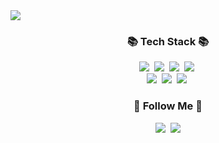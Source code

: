<img src="https://capsule-render.vercel.app/api?type=waving&color=auto&height=200&section=header&text=JieunGithub!&fontSize=70" />

<h3 align="center">📚 Tech Stack 📚</h3>
<p align="center">
  <img src="https://img.shields.io/badge/HTML5-E34F26?style=flat-square&logo=html5&logoColor=white"/></a>&nbsp 
  <img src="https://img.shields.io/badge/CSS3-1572B6?style=flat-square&logo=css3&logoColor=white"/></a>&nbsp
  <img src="https://img.shields.io/badge/Javascript-ffb13b?style=flat-square&logo=javascript&logoColor=white"/></a>&nbsp 
  <img src="https://img.shields.io/badge/jQuery-0769AD?style=flat-square&logo=jquery&logoColor=white"/></a>&nbsp 
  <br>
  <img src="https://img.shields.io/badge/github-181717?style=flat-square&logo=github&logoColor=white"/></a>&nbsp 
  <img src="https://img.shields.io/badge/git-F05032?style=flat-square&logo=git&logoColor=white"/></a>&nbsp 
  <img src="https://img.shields.io/badge/Visual Studio Code-007ACC?style=flat-square&logo=visualstudiocode&logoColor=white"/></a>&nbsp 
</p>

<h3 align="center">🌈 Follow Me 🌈</h3>
<p align="center">
  <a href="https://instagram.com/822days?igshid=OGQ5ZDc2ODk2ZA=="><img src="https://img.shields.io/badge/Instagram-E4405F?style=flat-square&logo=Instagram&logoColor=white&link="https://instagram.com/822days?igshid=OGQ5ZDc2ODk2ZA=="/></a>&nbsp
  <a href="mailto:zeeun0822@gmail.com"><img src="https://img.shields.io/badge/Gmail-d14836?style=flat-square&logo=Gmail&logoColor=white&link=zeeun0822@gmail.com"/></a>
</p>


